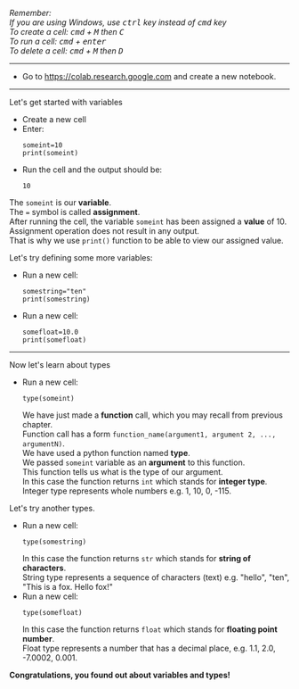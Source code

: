 *Remember:*  
*If you are using Windows, use <kbd>ctrl</kbd> key instead of <kbd>cmd</kbd> key*  
*To create a cell: <kbd>cmd</kbd> + <kbd>M</kbd> then <kbd>C</kbd>*  
*To run a cell: <kbd>cmd</kbd> + <kbd>enter</kbd>*  
*To delete a cell: <kbd>cmd</kbd> + <kbd>M</kbd> then <kbd>D</kbd>*  

---
* Go to https://colab.research.google.com and create a new notebook.
---
Let's get started with variables  
* Create a new cell
* Enter:  
  ```
  someint=10
  print(someint)
  ```  
* Run the cell and the output should be:  
  ```
  10
  ```  
 The `someint` is our **variable**.  
 The `=` symbol is called **assignment**.  
 After running the cell, the variable `someint` has been assigned a **value** of 10.  
 Assignment operation does not result in any output.  
 That is why we use `print()` function to be able to view our assigned value.
  
Let's try defining some more variables:  
* Run a new cell:  
  ```
  somestring="ten"
  print(somestring)
  ```  
* Run a new cell:  
  ```
  somefloat=10.0
  print(somefloat)
  ```  
---
Now let's learn about types  
* Run a new cell:  
  ```
  type(someint)
  ```  
  We have just made a **function** call, which you may recall from previous chapter.  
  Function call has a form `function_name(argument1, argument 2, ..., argumentN)`.  
  We have used a python function named **type**.  
  We passed `someint` variable as an **argument** to this function.  
  This function tells us what is the type of our argument.   
  In this case the function returns `int` which stands for **integer type**.  
  Integer type represents whole numbers e.g. 1, 10, 0, -115.  
  
Let's try another types.  
* Run a new cell:  
  ```
  type(somestring)
  ```  
  In this case the function returns `str` which stands for **string of characters**.  
  String type represents a sequence of characters (text) e.g. "hello", "ten", "This is a fox. Hello fox!"  
* Run a new cell:  
  ```
  type(somefloat)
  ```  
  In this case the function returns `float` which stands for **floating point number**.  
  Float type represents a number that has a decimal place, e.g. 1.1, 2.0, -7.0002, 0.001.
 
**Congratulations, you found out about variables and types!**

    
